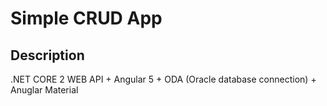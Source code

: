 # Simple CRUD App

## Description

.NET CORE 2 WEB API + Angular 5 + ODA (Oracle database connection) + Anuglar Material